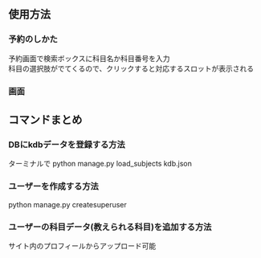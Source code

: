 ## 使用方法
### 予約のしかた
予約画面で検索ボックスに科目名か科目番号を入力  
科目の選択肢がでてくるので、クリックすると対応するスロットが表示される  

### 画面


## コマンドまとめ
### DBにkdbデータを登録する方法
ターミナルで python manage.py load_subjects kdb.json

### ユーザーを作成する方法
python manage.py createsuperuser

### ユーザーの科目データ(教えられる科目)を追加する方法
サイト内のプロフィールからアップロード可能
